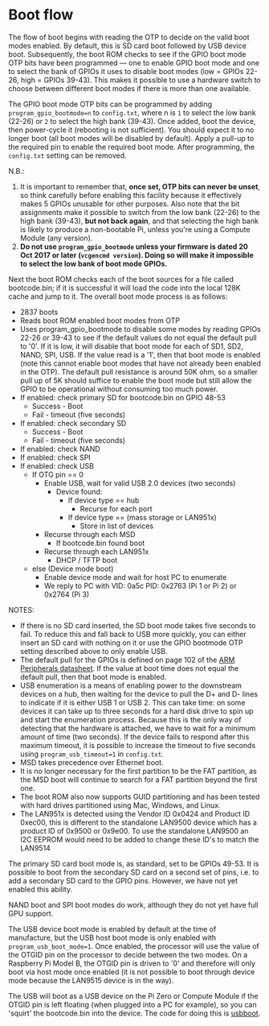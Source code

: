 # Boot flow

The flow of boot begins with reading the OTP to decide on the valid boot modes enabled. By default, this is SD card boot followed by USB device boot. Subsequently, the boot ROM checks to see if the GPIO boot mode OTP bits have been programmed — one to enable GPIO boot mode and one to select the bank of GPIOs it uses to disable boot modes (low = GPIOs 22-26, high = GPIOs 39-43). This makes it possible to use a hardware switch to choose between different boot modes if there is more than one available.

The GPIO boot mode OTP bits can be programmed by adding `program_gpio_bootmode=n` to `config.txt`, where n is `1` to select the low bank (22-26) or `2` to select the high bank (39-43). Once added, boot the device, then power-cycle it (rebooting is not sufficient). You should expect it to no longer boot (all boot modes will be disabled by default). Apply a pull-up to the required pin to enable the required boot mode. After programming, the `config.txt` setting can be removed.

N.B.:
1. It is important to remember that, **once set, OTP bits can never be unset**, so think carefully before enabling this facility because it effectively makes 5 GPIOs unusable for other purposes. Also note that the bit assignments make it possible to switch from the low bank (22-26) to the high bank (39-43), **but not back again**, and that selecting the high bank is likely to produce a non-bootable Pi, unless you're using a Compute Module (any version).
2. **Do not use `program_gpio_bootmode` unless your firmware is dated 20 Oct 2017 or later (`vcgencmd version`). Doing so will make it impossible to select the low bank of boot mode GPIOs.**

Next the boot ROM checks each of the boot sources for a file called bootcode.bin; if it is successful it will load the code into the local 128K cache and jump to it. The overall boot mode process is as follows:

* 2837 boots
* Reads boot ROM enabled boot modes from OTP
* Uses program_gpio_bootmode to disable some modes by reading GPIOs 22-26 or 39-43 to see if the default values do not equal the default pull to '0'. If it is low, it will disable that boot mode for each of SD1, SD2, NAND, SPI, USB. If the value read is a '1', then that boot mode is enabled (note this cannot enable boot modes that have not already been enabled in the OTP). The default pull resistance is around 50K ohm, so a smaller pull up of 5K should suffice to enable the boot mode but still allow the GPIO to be operational without consuming too much power.
* If enabled: check primary SD for bootcode.bin on GPIO 48-53
  * Success - Boot
  * Fail - timeout (five seconds)
* If enabled: check secondary SD
  * Success - Boot
  * Fail - timeout (five seconds)
* If enabled: check NAND
* If enabled: check SPI
* If enabled: check USB
  * If OTG pin == 0 
    * Enable USB, wait for valid USB 2.0 devices (two seconds)
      * Device found:
        * If device type == hub
          * Recurse for each port
        * If device type == (mass storage or LAN951x)
          * Store in list of devices
    * Recurse through each MSD
      * If bootcode.bin found boot
    * Recurse through each LAN951x
      * DHCP / TFTP boot
  * else (Device mode boot)
    * Enable device mode and wait for host PC to enumerate
    * We reply to PC with VID: 0a5c PID: 0x2763 (Pi 1 or Pi 2) or 0x2764 (Pi 3)

NOTES: 

* If there is no SD card inserted, the SD boot mode takes five seconds to fail. To reduce this and fall back to USB more quickly, you can either insert an SD card with nothing on it or use the GPIO bootmode OTP setting described above to only enable USB.
* The default pull for the GPIOs is defined on page 102 of the [ARM Peripherals datasheet](https://www.raspberrypi.org/documentation/hardware/raspberrypi/bcm2835/BCM2835-ARM-Peripherals.pdf). If the value at boot time does not equal the default pull, then that boot mode is enabled.
* USB enumeration is a means of enabling power to the downstream devices on a hub, then waiting for the device to pull the D+ and D- lines to indicate if it is either USB 1 or USB 2. This can take time: on some devices it can take up to three seconds for a hard disk drive to spin up and start the enumeration process. Because this is the only way of detecting that the hardware is attached, we have to wait for a minimum amount of time (two seconds). If the device fails to respond after this maximum timeout, it is possible to increase the timeout to five seconds using `program_usb_timeout=1` in `config.txt`.
* MSD takes precedence over Ethernet boot.
* It is no longer necessary for the first partition to be the FAT partition, as the MSD boot will continue to search for a FAT partition beyond the first one.
* The boot ROM also now supports GUID partitioning and has been tested with hard drives partitioned using Mac, Windows, and Linux.
* The LAN951x is detected using the Vendor ID 0x0424 and Product ID 0xec00, this is different to the standalone LAN9500 device which has a product ID of 0x9500 or 0x9e00.  To use the standalone LAN9500 an I2C EEPROM would need to be added to change these ID's to match the LAN9514

The primary SD card boot mode is, as standard, set to be GPIOs 49-53. It is possible to boot from the secondary SD card on a second set of pins, i.e. to add a secondary SD card to the GPIO pins. However, we have not yet enabled this ability.

NAND boot and SPI boot modes do work, although they do not yet have full GPU support.

The USB device boot mode is enabled by default at the time of manufacture, but the USB host boot mode is only enabled with `program_usb_boot_mode=1`. Once enabled, the processor will use the value of the OTGID pin on the processor to decide between the two modes. On a Raspberry Pi Model B, the OTGID pin is driven to '0' and therefore will only boot via host mode once enabled (it is not possible to boot through device mode because the LAN9515 device is in the way).

The USB will boot as a USB device on the Pi Zero or Compute Module if the OTGID pin is left floating (when plugged into a PC for example), so you can 'squirt' the bootcode.bin into the device. The code for doing this is [usbboot](https://github.com/raspberrypi/usbboot).

